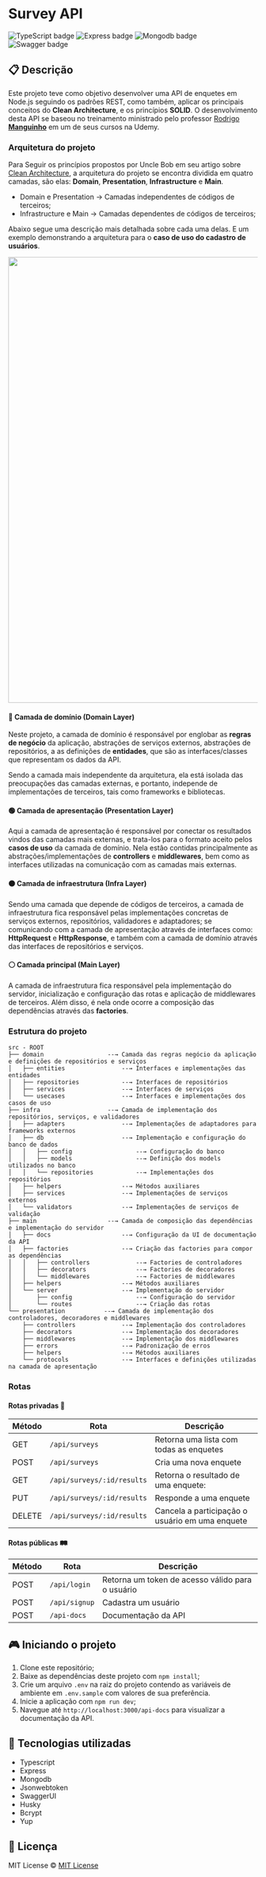 # Survey API

![TypeScript badge](https://img.shields.io/badge/typescript-%23007ACC.svg?style=for-the-badge&logo=typescript&logoColor=white)
![Express badge](https://img.shields.io/badge/express.js-%23404d59.svg?style=for-the-badge&logo=express&logoColor=%2361DAFB)
![Mongodb badge](https://img.shields.io/badge/MongoDB-%234ea94b.svg?style=for-the-badge&logo=mongodb&logoColor=white)
![Swagger badge](https://img.shields.io/badge/Swagger-85EA2D?style=for-the-badge&logo=Swagger&logoColor=black)

## 📋 Descrição

Este projeto teve como objetivo desenvolver uma API de enquetes em Node.js seguindo os padrões REST, como também, aplicar os principais conceitos do **Clean Architecture**, e os princípios **SOLID**. O desenvolvimento desta API se baseou no treinamento ministrado pelo professor [Rodrigo **Manguinho**](https://www.udemy.com/user/rodrigo-manguinho) em um de seus cursos na Udemy.

### Arquitetura do projeto

Para Seguir os princípios propostos por Uncle Bob em seu artigo sobre [Clean Architecture](https://blog.cleancoder.com/uncle-bob/2012/08/13/the-clean-architecture.html), a arquitetura do projeto se encontra dividida em quatro camadas, são elas: **Domain**, **Presentation**, **Infrastructure** e **Main**.

-   Domain e Presentation → Camadas independentes de códigos de terceiros;
-   Infrastructure e Main → Camadas dependentes de códigos de terceiros;

Abaixo segue uma descrição mais detalhada sobre cada uma delas. E um exemplo demonstrando a arquitetura para o **caso de uso do cadastro de usuários**.

<img width="900px" src="https://github.com/nalbertcerqueira/nalbertcerqueira/assets/105606295/4547edb3-b9e7-4a72-b834-8049434a7634">

#### 🔴 Camada de domínio (Domain Layer)

Neste projeto, a camada de domínio é responsável por englobar as **regras de negócio** da aplicação, abstrações de serviços externos, abstrações de repositórios, a as definições de **entidades**, que são as interfaces/classes que representam os dados da API.

Sendo a camada mais independente da arquitetura, ela está isolada das preocupações das camadas externas, e portanto, independe de implementações de terceiros, tais como frameworks e bibliotecas.

#### 🟢 Camada de apresentação (Presentation Layer)

Aqui a camada de apresentação é responsável por conectar os resultados vindos das camadas mais externas, e trata-los para o formato aceito pelos **casos de uso** da camada de domínio. Nela estão contidas principalmente as abstrações/implementações de **controllers** e **middlewares**, bem como as interfaces utilizadas na comunicação com as camadas mais externas.

#### 🟠 Camada de infraestrutura (Infra Layer)

Sendo uma camada que depende de códigos de terceiros, a camada de infraestrutura fica responsável pelas implementações concretas de serviços externos, repositórios, validadores e adaptadores; se comunicando com a camada de apresentação através de interfaces como: **HttpRequest** e **HttpResponse**, e também com a camada de domínio através das interfaces de repositórios e serviços.

#### ⚪ Camada principal (Main Layer)

A camada de infraestrutura fica responsável pela implementação do servidor, inicialização e configuração das rotas e aplicação de middlewares de terceiros. Além disso, é nela onde ocorre a composição das dependências através das **factories**.

### Estrutura do projeto

```
src - ROOT
├── domain                  --→ Camada das regras negócio da aplicação e definições de repositórios e serviços
│   ├── entities                --→ Interfaces e implementações das entidades
│   ├── repositories            --→ Interfaces de repositórios
│   ├── services                --→ Interfaces de serviços
│   └── usecases                --→ Interfaces e implementações dos casos de uso
├── infra                   --→ Camada de implementação dos repositórios, serviços, e validadores
│   ├── adapters                --→ Implementações de adaptadores para frameworks externos
│   ├── db                      --→ Implementação e configuração do banco de dados
│   │   ├── config                  --→ Configuração do banco
│   │   ├── models                  --→ Definição dos models utilizados no banco
│   │   └── repositories            --→ Implementações dos repositórios
│   ├── helpers                 --→ Métodos auxiliares
│   ├── services                --→ Implementações de serviços externos
│   └── validators              --→ Implementações de serviços de validação
├── main                    --→ Camada de composição das dependências e implementação do servidor
│   ├── docs                    --→ Configuração da UI de documentação da API
│   ├── factories               --→ Criação das factories para compor as dependências
│   │   ├── controllers             --→ Factories de controladores
│   │   ├── decorators              --→ Factories de decoradores
│   │   └── middlewares             --→ Factories de middlewares
│   ├── helpers                 --→ Métodos auxiliares
│   └── server                  --→ Implementação do servidor
│       ├── config                  --→ Configuração do servidor
│       └── routes                  --→ Criação das rotas
└── presentation           --→ Camada de implementação dos controladores, decoradores e middlewares
    ├── controllers             --→ Implementação dos controladores
    ├── decorators              --→ Implementação dos decoradores
    ├── middlewares             --→ Implementação dos middlewares
    ├── errors                  --→ Padronização de erros
    ├── helpers                 --→ Métodos auxiliares
    └── protocols               --→ Interfaces e definições utilizadas na camada de apresentação
```

### Rotas

#### Rotas privadas 🔐

| **Método** | **Rota**                   | **Descrição**                                   |
| ---------- | -------------------------- | ----------------------------------------------- |
| GET        | `/api/surveys`             | Retorna uma lista com todas as enquetes         |
| POST       | `/api/surveys`             | Cria uma nova enquete                           |
| GET        | `/api/surveys/:id/results` | Retorna o resultado de uma enquete:             |
| PUT        | `/api/surveys/:id/results` | Responde a uma enquete                          |
| DELETE     | `/api/surveys/:id/results` | Cancela a participação o usuário em uma enquete |

#### Rotas públicas 🛤️

| **Método** | **Rota**      | **Descrição**                                    |
| ---------- | ------------- | ------------------------------------------------ |
| POST       | `/api/login`  | Retorna um token de acesso válido para o usuário |
| POST       | `/api/signup` | Cadastra um usuário                              |
| POST       | `/api-docs`   | Documentação da API                              |

## 🎮 Iniciando o projeto

1. Clone este repositório;
2. Baixe as dependências deste projeto com `npm install`;
3. Crie um arquivo `.env` na raiz do projeto contendo as variáveis de ambiente em `.env.sample` com valores de sua preferência.
4. Inicie a aplicação com `npm run dev`;
5. Navegue até `http://localhost:3000/api-docs` para visualizar a documentação da API.

## 🚀 Tecnologias utilizadas

-   Typescript
-   Express
-   Mongodb
-   Jsonwebtoken
-   SwaggerUI
-   Husky
-   Bcrypt
-   Yup

## 📝 Licença

MIT License © [MIT License ](./LICENSE)
